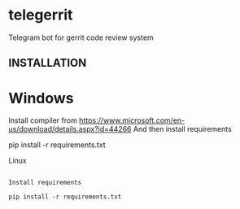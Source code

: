 # telegerrit
Telegram bot for gerrit code review system

INSTALLATION
------------

Windows
=======

Install compiler from https://www.microsoft.com/en-us/download/details.aspx?id=44266
And then install requirements

pip install -r requirements.txt

Linux
`````

Install requirements

pip install -r requirements.txt

